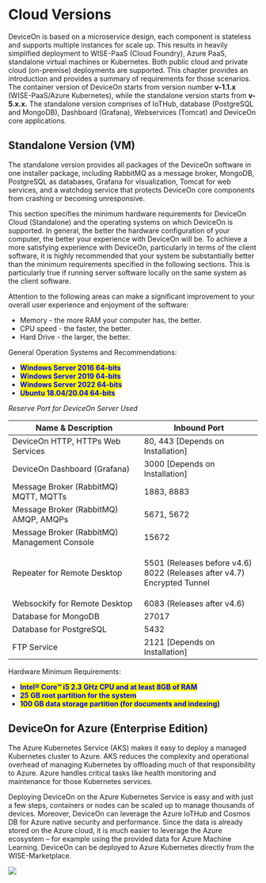 # Cloud Versions

DeviceOn is based on a microservice design, each component is stateless and supports multiple instances for scale up. This results in heavily simplified deployment to WISE-PaaS (Cloud Foundry), Azure PaaS, standalone virtual machines or Kubernetes. Both public cloud and private cloud (on-premise) deployments are supported. This chapter provides an introduction and provides a summary of requirements for those scenarios. The container version of DeviceOn starts from version number **v-1.1.x** (WISE-PaaS/Azure Kubernetes), while the standalone version starts from **v-5.x.x.** The standalone version comprises of IoTHub, database (PostgreSQL and MongoDB), Dashboard (Grafana), Webservices (Tomcat) and DeviceOn core applications.

## Standalone Version (VM)

The standalone version provides all packages of the DeviceOn software in one installer package, including RabbitMQ as a message broker, MongoDB, PostgreSQL as databases, Grafana for visualization, Tomcat for web services, and a watchdog service that protects DeviceOn core components from crashing or becoming unresponsive.

This section specifies the minimum hardware requirements for DeviceOn Cloud (Standalone) and the operating systems on which DeviceOn is supported. In general, the better the hardware configuration of your computer, the better your experience with DeviceOn will be. To achieve a more satisfying experience with DeviceOn, particularly in terms of the client software, it is highly recommended that your system be substantially better than the minimum requirements specified in the following sections. This is particularly true if running server software locally on the same system as the client software.

Attention to the following areas can make a significant improvement to your overall user experience and enjoyment of the software:

* Memory - the more RAM your computer has, the better.
* CPU speed - the faster, the better.
* Hard Drive - the larger, the better.

General Operation Systems and Recommendations:

* <mark style="color:blue;">**Windows Server 2016 64-bits**</mark>
* <mark style="color:blue;">**Windows Server 2019 64-bits**</mark>
* <mark style="color:blue;">**Windows Server 2022 64-bits**</mark>
* <mark style="color:blue;">**Ubuntu 18.04/20.04 64-bits**</mark>

_Reserve Port for DeviceOn Server Used_

| Name & Description                           | Inbound Port                                                                      |
| -------------------------------------------- | --------------------------------------------------------------------------------- |
| DeviceOn HTTP, HTTPs Web Services            | 80, 443 \[Depends on Installation]                                                |
| DeviceOn Dashboard (Grafana)                 | 3000 \[Depends on Installation]                                                   |
| Message Broker (RabbitMQ) MQTT, MQTTs        | 1883, 8883                                                                        |
| Message Broker (RabbitMQ) AMQP, AMQPs        | 5671, 5672                                                                        |
| Message Broker (RabbitMQ) Management Console | 15672                                                                             |
| Repeater for Remote Desktop                  | <p>5501 (Releases before v4.6)<br>8022 (Releases after v4.7) Encrypted Tunnel</p> |
| Websockify for Remote Desktop                | 6083 (Releases after v4.6)                                                        |
| Database for MongoDB                         | 27017                                                                             |
| Database for PostgreSQL                      | 5432                                                                              |
| FTP Service                                  | 2121 \[Depends on Installation]                                                   |

Hardware Minimum Requirements:

* <mark style="color:blue;">**Intel® Core™ i5 2.3 GHz CPU and at least 8GB of RAM**</mark>
* <mark style="color:blue;">**25 GB root partition for the system**</mark>
* <mark style="color:blue;">**100 GB data storage partition (for documents and indexing)**</mark>

## DeviceOn for Azure (Enterprise Edition)

The Azure Kubernetes Service (AKS) makes it easy to deploy a managed Kubernetes cluster to Azure. AKS reduces the complexity and operational overhead of managing Kubernetes by offloading much of that responsibility to Azure. Azure handles critical tasks like health monitoring and maintenance for those Kubernetes services.

Deploying DeviceOn on the Azure Kubernetes Service is easy and with just a few steps, containers or nodes can be scaled up to manage thousands of devices. Moreover, DeviceOn can leverage the Azure IoTHub and Cosmos DB for Azure native security and performance. Since the data is already stored on the Azure cloud, it is much easier to leverage the Azure ecosystem – for example using the provided data for Azure Machine Learning. DeviceOn can be deployed to Azure Kubernetes directly from the WISE-Marketplace.

![](https://docs.wise-paas.advantech.com/dataSource/resource/1617092488995180160.png)

